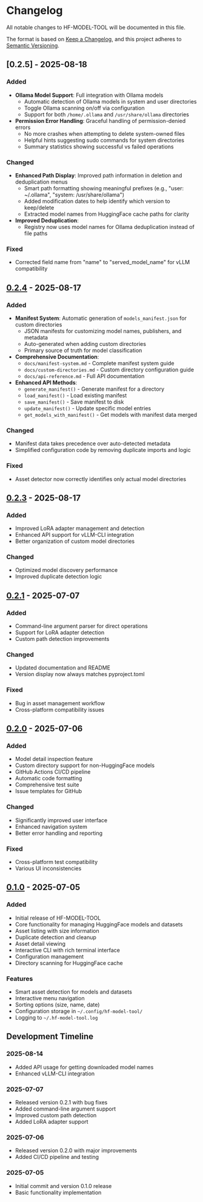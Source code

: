 # Changelog

All notable changes to HF-MODEL-TOOL will be documented in this file.

The format is based on [Keep a Changelog](https://keepachangelog.com/en/1.0.0/),
and this project adheres to [Semantic Versioning](https://semver.org/spec/v2.0.0.html).

## [0.2.5] - 2025-08-18

### Added
- **Ollama Model Support**: Full integration with Ollama models
  - Automatic detection of Ollama models in system and user directories
  - Toggle Ollama scanning on/off via configuration
  - Support for both `/home/.ollama` and `/usr/share/ollama` directories
- **Permission Error Handling**: Graceful handling of permission-denied errors
  - No more crashes when attempting to delete system-owned files
  - Helpful hints suggesting sudo commands for system directories
  - Summary statistics showing successful vs failed operations

### Changed
- **Enhanced Path Display**: Improved path information in deletion and deduplication menus
  - Smart path formatting showing meaningful prefixes (e.g., "user: ~/.ollama", "system: /usr/share/ollama")
  - Added modification dates to help identify which version to keep/delete
  - Extracted model names from HuggingFace cache paths for clarity
- **Improved Deduplication**:
  - Registry now uses model names for Ollama deduplication instead of file paths

### Fixed
- Corrected field name from "name" to "served_model_name" for vLLM compatibility

## [0.2.4] - 2025-08-17

### Added
- **Manifest System**: Automatic generation of `models_manifest.json` for custom directories
  - JSON manifests for customizing model names, publishers, and metadata
  - Auto-generated when adding custom directories
  - Primary source of truth for model classification
- **Comprehensive Documentation**:
  - `docs/manifest-system.md` - Complete manifest system guide
  - `docs/custom-directories.md` - Custom directory configuration guide
  - `docs/api-reference.md` - Full API documentation
- **Enhanced API Methods**:
  - `generate_manifest()` - Generate manifest for a directory
  - `load_manifest()` - Load existing manifest
  - `save_manifest()` - Save manifest to disk
  - `update_manifest()` - Update specific model entries
  - `get_models_with_manifest()` - Get models with manifest data merged

### Changed
- Manifest data takes precedence over auto-detected metadata
- Simplified configuration code by removing duplicate imports and logic

### Fixed
- Asset detector now correctly identifies only actual model directories

## [0.2.3] - 2025-08-17

### Added
- Improved LoRA adapter management and detection
- Enhanced API support for vLLM-CLI integration
- Better organization of custom model directories

### Changed
- Optimized model discovery performance
- Improved duplicate detection logic

## [0.2.1] - 2025-07-07

### Added
- Command-line argument parser for direct operations
- Support for LoRA adapter detection
- Custom path detection improvements

### Changed
- Updated documentation and README
- Version display now always matches pyproject.toml

### Fixed
- Bug in asset management workflow
- Cross-platform compatibility issues

## [0.2.0] - 2025-07-06

### Added
- Model detail inspection feature
- Custom directory support for non-HuggingFace models
- GitHub Actions CI/CD pipeline
- Automatic code formatting
- Comprehensive test suite
- Issue templates for GitHub

### Changed
- Significantly improved user interface
- Enhanced navigation system
- Better error handling and reporting

### Fixed
- Cross-platform test compatibility
- Various UI inconsistencies

## [0.1.0] - 2025-07-05

### Added
- Initial release of HF-MODEL-TOOL
- Core functionality for managing HuggingFace models and datasets
- Asset listing with size information
- Duplicate detection and cleanup
- Asset detail viewing
- Interactive CLI with rich terminal interface
- Configuration management
- Directory scanning for HuggingFace cache

### Features
- Smart asset detection for models and datasets
- Interactive menu navigation
- Sorting options (size, name, date)
- Configuration storage in `~/.config/hf-model-tool/`
- Logging to `~/.hf-model-tool.log`

## Development Timeline

### 2025-08-14
- Added API usage for getting downloaded model names
- Enhanced vLLM-CLI integration

### 2025-07-07
- Released version 0.2.1 with bug fixes
- Added command-line argument support
- Improved custom path detection
- Added LoRA adapter support

### 2025-07-06
- Released version 0.2.0 with major improvements
- Added CI/CD pipeline and testing

### 2025-07-05
- Initial commit and version 0.1.0 release
- Basic functionality implementation

[0.2.4]: https://github.com/Chen-zexi/hf-model-tool/compare/v0.2.3...v0.2.4
[0.2.3]: https://github.com/Chen-zexi/hf-model-tool/compare/v0.2.1...v0.2.3
[0.2.1]: https://github.com/Chen-zexi/hf-model-tool/compare/v0.2.0...v0.2.1
[0.2.0]: https://github.com/Chen-zexi/hf-model-tool/compare/v0.1.0...v0.2.0
[0.1.0]: https://github.com/Chen-zexi/hf-model-tool/releases/tag/v0.1.0